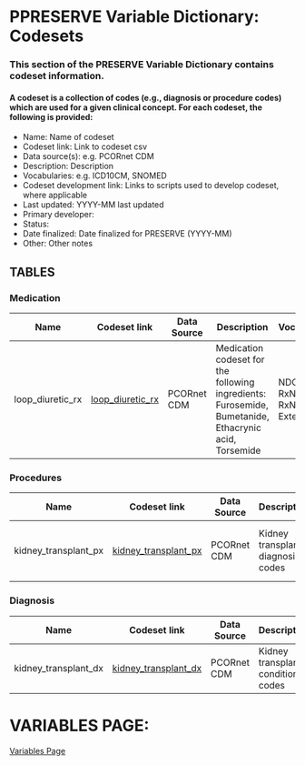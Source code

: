 # PPRESERVE Variable Dictionary: Codesets

### This section of the PRESERVE Variable Dictionary contains codeset information.

#### A codeset is a collection of codes (e.g., diagnosis or procedure codes) which are used for a given clinical concept. For each codeset, the following is provided:
* Name: Name of codeset
* Codeset link: Link to codeset csv
* Data source(s): e.g. PCORnet CDM
* Description: Description
* Vocabularies: e.g. ICD10CM, SNOMED
* Codeset development link: Links to scripts used to develop codeset, where applicable
* Last updated: YYYY-MM last updated
* Primary developer:
* Status:
* Date finalized: Date finalized for PRESERVE (YYYY-MM)
* Other: Other notes


## TABLES

### Medication
| Name | Codeset link | Data Source | Description | Vocabularies | Codeset development link | Last Updated | Primary Developer | Status |
|------|--------------|-------------|-------------|--------------|--------------------------|--------------|-------------------|--------|
| loop_diuretic_rx | [loop_diuretic_rx](https://github.com/PRESERVE-Coordinating-Center/preserve_codesets/blob/main/drug/loop_diuretic_rx.csv) | PCORnet CDM | Medication codeset for the following ingredients: Furosemide, Bumetanide, Ethacrynic acid, Torsemide | NDC, RxNorm, RxNorm Extension | [loop_diuretic_rx.sql](https://github.com/PRESERVE-Coordinating-Center/preserve_codesets/blob/main/loop_diuretic_rx.sql) | 2021-11 | Levon Utidjian | Vocab Based|

### Procedures
| Name | Codeset link | Data Source | Description | Vocabularies | Codeset development link | Last Updated | Primary Developer | Status |
|------|--------------|-------------|-------------|--------------|--------------------------|--------------|-------------------|--------|
| kidney_transplant_px | [kidney_transplant_px](https://github.com/PRESERVE-Coordinating-Center/preserve_codesets/blob/main/procedure/kidney_transplant_px.csv) | PCORnet CDM | Kidney transplant diagnosis codes	| CPT4, HCPCS, ICD10PCS, ICD9Proc, SNOMED | [kidney_transplant_px](https://github.com/PRESERVE-Coordinating-Center/preserve_codesets/blob/main/sql_queries/kidney_transplant_px.sql) | 2021-11 | Levon Utidjian | Vocab Based |

### Diagnosis
| Name | Codeset link | Data Source | Description | Vocabularies | Codeset development link | Last Updated | Primary Developer | Status |
|------|--------------|-------------|-------------|--------------|--------------------------|--------------|-------------------|--------|
| kidney_transplant_dx | [kidney_transplant_dx](https://github.com/PRESERVE-Coordinating-Center/preserve_codesets/blob/main/condition/kidney_transplant_dx.csv) | PCORnet CDM | Kidney transplant condition codes | ICD10, ICD10CM, ICD9CM, SNOMED | [kidney_transplant_dx](https://github.com/PRESERVE-Coordinating-Center/preserve_codesets/blob/main/sql_queries/kidney_transplant_dx.sql) | 2021-11 | Levon Utidjian | vocab based |


# VARIABLES PAGE:

[Variables Page](./variables.md)


